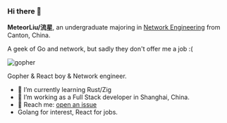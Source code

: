 ### Hi there 👋

**MeteorLiu/流星**, an undergraduate majoring in [Network Engineering](https://en.wikipedia.org/wiki/Computer_network_engineering) from Canton, China.

A geek of Go and network, but sadly they don't offer me a job :(

![gopher](https://github.com/MeteorsLiu/MeteorsLiu/assets/17515813/7f904837-ca36-45e3-b58d-7a242d7f94e4)

Gopher & React boy & Network engineer.

- 🌱 I’m currently learning Rust/Zig
- 🤔 I’m working as a Full Stack developer in Shanghai, China.
- 📧 Reach me: [open an issue](https://github.com/MeteorsLiu/MeteorsLiu/issues)
- Golang for interest, React for jobs.


